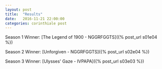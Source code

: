 ```yaml
---
layout: post
title:  "Results"
date:   2016-11-21 22:00:00
categories: corinthiale post
---
```


Season 1 Winner:
[The Legend of 1900 - NGGRFGGTS]({% post_url s01e04 %})

Season 2 Winner:
[Unforgiven - NGGRFGGTS]({% post_url s02e04 %})

Season 3 Winner:
[Ulysses' Gaze - IVPAPA]({% post_url s03e03 %})

